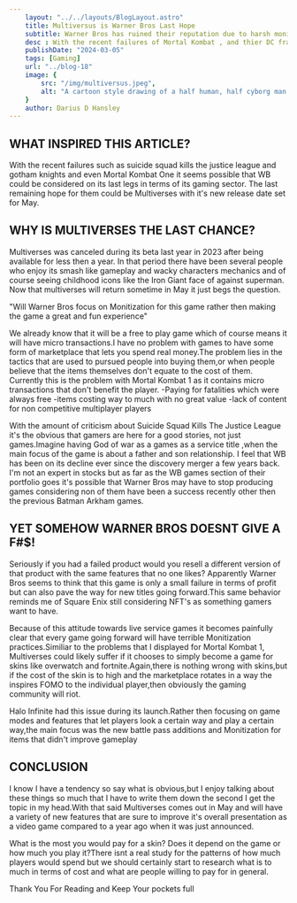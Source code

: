 ```yaml
---
    layout: "../../layouts/BlogLayout.astro"
    title: Multiversus is Warner Bros Last Hope
    subtitle: Warner Bros has ruined their reputation due to harsh monitization
    desc : With the recent failures of Mortal Kombat , and thier DC franchise not having great movies.Multiverse seems to be the only hope that Warner Bros has for monitized success.
    publishDate: "2024-03-05"
    tags: [Gaming]
    url: "../blog-18"
    image: {
        src: "/img/multiversus.jpeg",
        alt: "A cartoon style drawing of a half human, half cyborg man holding a sword in his right hand",
    } 
    author: Darius D Hansley
---
```


 
<h2 class="blogH2">WHAT INSPIRED THIS ARTICLE?</h2>

<p class="blogP">
With the recent failures such  as suicide squad kills the justice league and gotham knights and even Mortal Kombat One it seems possible that WB could be considered on its last legs in terms of its gaming sector. The last remaining hope for them could be Multiverses with it's new release date set for May.
</p>

<h2 class="blogH2">WHY IS MULTIVERSES THE LAST CHANCE?</h2>

<p class="blogP">
Multiverses was canceled during its beta last year in 2023 after being available for less then  a year. In that period there have been several people who enjoy its smash like gameplay and wacky characters mechanics and of course seeing childhood icons like the Iron Giant face of against superman. Now that multiverses will return sometime in May it just begs the question.
</p>

<p class=" blogP text-center">
"Will Warner Bros focus on Monitization for this game rather then making the game a great and fun experience"
</p>
<p class="blogP">
We already know that it will be a free to play game which of course means it will have micro transactions.I have no problem with games to have some form of marketplace that lets you spend real money.The problem lies in the tactics that are used to pursued people into buying them,or when people believe that the items themselves don't equate to the cost of them. Currently this is the problem with Mortal Kombat 1 as it contains micro transactions that don't benefit the player.
-Paying for fatalities which were always free 
-items costing way to much with no great value
-lack of content for non competitive multiplayer players
</p>

<p class="blogP">With the amount of criticism about Suicide Squad Kills The Justice League it's the obvious that gamers are here for a good stories, not just games.Imagine having God of war as a games as a service title ,when the main focus of the game is about a father and son relationship.
I feel that WB has been on its decline ever since the discovery merger a few years back. I'm not an expert in stocks but as far as the WB games section of their portfolio goes it's possible that Warner Bros may have to stop producing games considering non of them have been a success recently other then the previous Batman Arkham games.
</p>


<h2 class="blogH2">YET SOMEHOW WARNER BROS DOESNT GIVE A F#$!</h2>
<p class="blogP">
Seriously if you had a failed product would you resell a different version of that product with the same features that no one likes? Apparently Warner Bros seems to think that this game is only a small failure in terms of profit  but can also pave the way for new titles going forward.This same behavior reminds me of Square Enix still considering NFT's as something gamers want to have.
</p>
<p class="blogP">
Because of this attitude towards live service games it becomes painfully clear that every game going forward will have terrible Monitization practices.Similiar to the problems that I displayed for Mortal Kombat 1, Multiverses could likely suffer if it chooses to simply become a game for skins like overwatch and fortnite.Again,there is nothing wrong with skins,but if the cost of the skin is to high and the marketplace rotates in a way the inspires FOMO to the individual player,then obviously the gaming community will riot.
</p>
<p class="blogP">
Halo Infinite had this issue during its launch.Rather then focusing on game modes and features that let players look a certain way and play a certain way,the main focus was the new battle pass additions and Monitization for items that didn't improve gameplay 
</p>
<h2 class="blogH2">CONCLUSION</h2>

<p class="blogP">
I know I have a tendency so say what is obvious,but I enjoy talking about these things so much that I have to write them down the second I get the topic in my head.With that said Multiverses comes out in May and will have a variety of new features that are sure to improve it's overall presentation as a video game compared to a year ago when it was just announced.
</p>
<p class="blogP">
What is the most you would pay for a skin? Does it depend on the game or how much you play it?There isnt a real study for the patterns of  how much players would spend but we should certainly start to research what is to much in terms of cost and what are people willing to pay for in general.
</p>

<p class="blogP">
Thank You For Reading and Keep Your pockets full
</p>